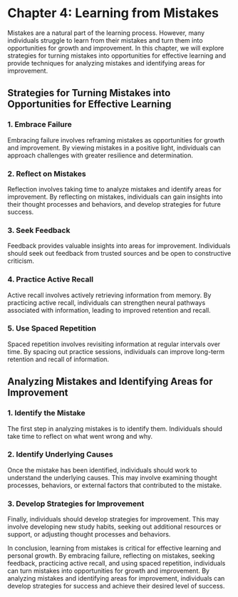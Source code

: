 Chapter 4: Learning from Mistakes
=================================

Mistakes are a natural part of the learning process. However, many individuals struggle to learn from their mistakes and turn them into opportunities for growth and improvement. In this chapter, we will explore strategies for turning mistakes into opportunities for effective learning and provide techniques for analyzing mistakes and identifying areas for improvement.

Strategies for Turning Mistakes into Opportunities for Effective Learning
-------------------------------------------------------------------------

### 1. Embrace Failure

Embracing failure involves reframing mistakes as opportunities for growth and improvement. By viewing mistakes in a positive light, individuals can approach challenges with greater resilience and determination.

### 2. Reflect on Mistakes

Reflection involves taking time to analyze mistakes and identify areas for improvement. By reflecting on mistakes, individuals can gain insights into their thought processes and behaviors, and develop strategies for future success.

### 3. Seek Feedback

Feedback provides valuable insights into areas for improvement. Individuals should seek out feedback from trusted sources and be open to constructive criticism.

### 4. Practice Active Recall

Active recall involves actively retrieving information from memory. By practicing active recall, individuals can strengthen neural pathways associated with information, leading to improved retention and recall.

### 5. Use Spaced Repetition

Spaced repetition involves revisiting information at regular intervals over time. By spacing out practice sessions, individuals can improve long-term retention and recall of information.

Analyzing Mistakes and Identifying Areas for Improvement
--------------------------------------------------------

### 1. Identify the Mistake

The first step in analyzing mistakes is to identify them. Individuals should take time to reflect on what went wrong and why.

### 2. Identify Underlying Causes

Once the mistake has been identified, individuals should work to understand the underlying causes. This may involve examining thought processes, behaviors, or external factors that contributed to the mistake.

### 3. Develop Strategies for Improvement

Finally, individuals should develop strategies for improvement. This may involve developing new study habits, seeking out additional resources or support, or adjusting thought processes and behaviors.

In conclusion, learning from mistakes is critical for effective learning and personal growth. By embracing failure, reflecting on mistakes, seeking feedback, practicing active recall, and using spaced repetition, individuals can turn mistakes into opportunities for growth and improvement. By analyzing mistakes and identifying areas for improvement, individuals can develop strategies for success and achieve their desired level of success.
